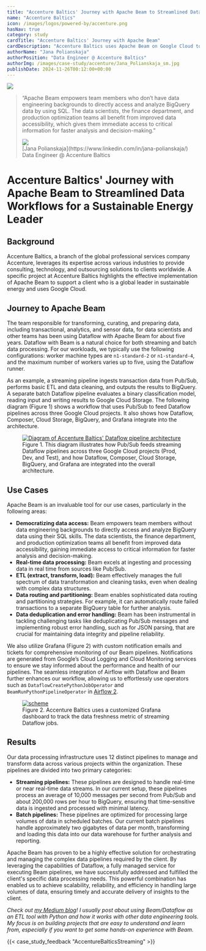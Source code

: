 ```yaml
---
title: "Accenture Baltics' Journey with Apache Beam to Streamlined Data Workflows for a Sustainable Energy Leader"
name: "Accenture Baltics"
icon: /images/logos/powered-by/accenture.png
hasNav: true
category: study
cardTitle: "Accenture Baltics' Journey with Apache Beam"
cardDescription: "Accenture Baltics uses Apache Beam on Google Cloud to build a robust data processing infrastructure for a sustainable energy leader.They use Beam to democratize data access, process data in real-time, and handle complex ETL tasks."
authorName: "Jana Polianskaja"
authorPosition: "Data Engineer @ Accenture Baltics"
authorImg: /images/case-study/accenture/Jana_Polianskaja_sm.jpg
publishDate: 2024-11-26T00:12:00+00:00
---
```

<!--
Licensed under the Apache License, Version 2.0 (the "License");
you may not use this file except in compliance with the License.
You may obtain a copy of the License at

http://www.apache.org/licenses/LICENSE-2.0

Unless required by applicable law or agreed to in writing, software
distributed under the License is distributed on an "AS IS" BASIS,
WITHOUT WARRANTIES OR CONDITIONS OF ANY KIND, either express or implied.
See the License for the specific language governing permissions and
limitations under the License.
-->
<!-- div with class case-study-opinion is displayed at the top left area of the case study page -->
<div class="case-study-opinion">
    <div class="case-study-opinion-img">
        <img src="/images/logos/powered-by/accenture.png"/>
    </div>
    <blockquote class="case-study-quote-block">
      <p class="case-study-quote-text">
        “Apache Beam empowers team members who don’t have data engineering backgrounds to directly access and analyze BigQuery data by using SQL. The data scientists, the finance department, and production optimization teams all benefit from improved data accessibility, which gives them immediate access to critical information for faster analysis and decision-making.”
      </p>
      <div class="case-study-quote-author">
        <div class="case-study-quote-author-img">
            <img src="/images/case-study/accenture/Jana_Polianskaja_sm.jpg">
        </div>
        <div class="case-study-quote-author-info">
            <div class="case-study-quote-author-name">
              [Jana Polianskaja](https://www.linkedin.com/in/jana-polianskaja/)
            </div>
            <div class="case-study-quote-author-position">
              Data Engineer @ Accenture Baltics
            </div>
        </div>
      </div>
    </blockquote>
</div>

<!-- div with class case-study-post is the case study page main content -->
<div class="case-study-post">

# Accenture Baltics' Journey with Apache Beam to Streamlined Data Workflows for a Sustainable Energy Leader

## Background

Accenture Baltics, a branch of the global professional services company Accenture, leverages its expertise across various industries to provide consulting, technology, and outsourcing solutions to clients worldwide. A specific project at Accenture Baltics highlights the effective implementation of Apache Beam to support a client who is a global leader in sustainable energy and uses Google Cloud.

## Journey to Apache Beam

The team responsible for transforming, curating, and preparing data, including transactional, analytics, and sensor data, for data scientists and other teams has been using Dataflow with Apache Beam for about five years. Dataflow with Beam is a natural choice for both streaming and batch data processing. For our workloads, we typically use the following configurations: worker machine types are `n1-standard-2` or `n1-standard-4`, and the maximum number of workers varies up to five, using the Dataflow runner.

As an example, a streaming pipeline ingests transaction data from Pub/Sub, performs basic ETL and data cleaning, and outputs the results to BigQuery. A separate batch Dataflow pipeline evaluates a binary classification model, reading input and writing results to Google Cloud Storage. The following diagram (Figure 1) shows a workflow that uses Pub/Sub to feed Dataflow pipelines across three Google Cloud projects. It also shows how Dataflow, Composer, Cloud Storage, BigQuery, and Grafana integrate into the architecture.

<div class="post-scheme">
    <figure>
        <a href="/images/case-study/accenture/dataflow_pipelines.png" target="_blank" title="Click to enlarge">
            <img src="/images/case-study/accenture/dataflow_pipelines.png" alt="Diagram of Accenture Baltics' Dataflow pipeline architecture">
        </a>
        <figcaption>Figure 1. This diagram illustrates how Pub/Sub feeds streaming Dataflow pipelines across three Google Cloud projects (Prod, Dev, and Test), and how Dataflow, Composer, Cloud Storage, BigQuery, and Grafana are integrated into the overall architecture.</figcaption>
    </figure>
</div>

## Use Cases

Apache Beam is an invaluable tool for our use cases, particularly in the following areas:

* **Democratizing data access:** Beam empowers team members without data engineering backgrounds to directly access and analyze BigQuery data using their SQL skills. The data scientists, the finance department, and production optimization teams all benefit from improved data accessibility, gaining immediate access to critical information for faster analysis and decision-making.
* **Real-time data processing:** Beam excels at ingesting and processing data in real time from sources like Pub/Sub.
* **ETL (extract, transform, load):** Beam effectively manages the full spectrum of data transformation and cleaning tasks, even when dealing with complex data structures.
* **Data routing and partitioning:** Beam enables sophisticated data routing and partitioning strategies. For example, it can automatically route failed transactions to a separate BigQuery table for further analysis.
* **Data deduplication and error handling:** Beam has been instrumental in tackling challenging tasks like deduplicating Pub/Sub messages and implementing robust error handling, such as for JSON parsing, that are crucial for maintaining data integrity and pipeline reliability.

We also utilize Grafana (Figure 2) with custom notification emails and tickets for comprehensive monitoring of our Beam pipelines. Notifications are generated from Google’s Cloud Logging and Cloud Monitoring services to ensure we stay informed about the performance and health of our pipelines. The seamless integration of Airflow with Dataflow and Beam further enhances our workflow, allowing us to effortlessly use operators such as `DataflowCreatePythonJobOperator` and `BeamRunPythonPipelineOperator` in [Airflow 2](https://airflow.apache.org/docs/apache-airflow-providers-google/stable/_api/airflow/providers/google/cloud/operators/dataflow/index.html).

<div class="post-scheme">
    <figure>
    <a href="/images/case-study/accenture/dataflow_grafana.jpg" target="_blank" title="Click to enlarge">
        <img src="/images/case-study/accenture/dataflow_grafana.jpg" alt="scheme">
    </a>
    <figcaption>Figure 2. Accenture Baltics uses a customized Grafana dashboard to track the data freshness metric of streaming Dataflow jobs.</figcaption>
    </figure>
</div>

## Results

Our data processing infrastructure uses 12 distinct pipelines to manage and transform data across various projects within the organization. These pipelines are divided into two primary categories:

* **Streaming pipelines:** These pipelines are designed to handle real-time or near real-time data streams. In our current setup, these pipelines process an average of 10,000 messages per second from Pub/Sub and about 200,000 rows per hour to BigQuery, ensuring that time-sensitive data is ingested and processed with minimal latency.
* **Batch pipelines:** These pipelines are optimized for processing large volumes of data in scheduled batches. Our current batch pipelines handle approximately two gigabytes of data per month, transforming and loading this data into our data warehouse for further analysis and reporting.

Apache Beam has proven to be a highly effective solution for orchestrating and managing the complex data pipelines required by the client. By leveraging the capabilities of Dataflow, a fully managed service for executing Beam pipelines, we have successfully addressed and fulfilled the client's specific data processing needs. This powerful combination has enabled us to achieve scalability, reliability, and efficiency in handling large volumes of data, ensuring timely and accurate delivery of insights to the client.

*Check out [my Medium blog](https://medium.com/@jana_om)\! I usually post about using Beam/Dataflow as an ETL tool with Python and how it works with other data engineering tools. My focus is on building projects that are easy to understand and learn from, especially if you want to get some hands-on experience with Beam.*

<!-- case_study_feedback adds feedback buttons -->
{{< case_study_feedback "AccentureBalticsStreaming" >}}
</div>
<div class="clear-nav"></div>
